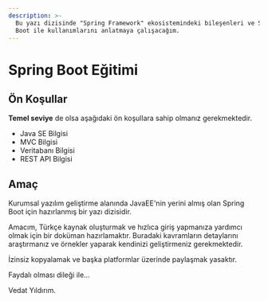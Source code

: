 ```yaml
---
description: >-
  Bu yazı dizisinde "Spring Framework" ekosistemindeki bileşenleri ve Spring
  Boot ile kullanımlarını anlatmaya çalışacağım.
---
```


# Spring Boot Eğitimi

## Ön Koşullar

**Temel seviye** de olsa aşağıdaki ön koşullara sahip olmanız gerekmektedir.

* Java SE Bilgisi
* MVC Bilgisi
* Veritabanı Bilgisi
* REST API Bilgisi

## Amaç

Kurumsal yazılım geliştirme alanında JavaEE'nin yerini almış olan Spring Boot için hazırlanmış bir yazı dizisidir.

Amacım, Türkçe kaynak oluşturmak ve hızlıca giriş yapmanıza yardımcı olmak için bir doküman hazırlamaktır. Buradaki kavramların detaylarını araştırmanız ve örnekler yaparak kendinizi geliştirmeniz gerekmektedir.

İzinsiz kopyalamak ve başka platformlar üzerinde paylaşmak yasaktır.

Faydalı olması dileği ile...

Vedat Yıldırım.

